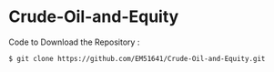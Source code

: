# Crude-Oil-and-Equity

Code to Download the Repository :

```
$ git clone https://github.com/EM51641/Crude-Oil-and-Equity.git
```

